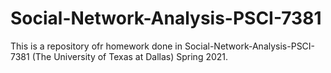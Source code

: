 # Social-Network-Analysis-PSCI-7381
This is a repository ofr homework done in Social-Network-Analysis-PSCI-7381 (The University of Texas at Dallas) Spring 2021.
